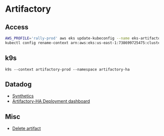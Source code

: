 # Artifactory

## Access
```bash
AWS_PROFILE='rally-prod' aws eks update-kubeconfig --name eks-artifactory-prod-1 --role-arn arn:aws:iam::738699725475:role/k8s-ops-access --region=us-east-1
kubectl config rename-context arn:aws:eks:us-east-1:738699725475:cluster/eks-artifactory-prod-1 artifactory-prod
```

## k9s
```
k9s --context artifactory-prod --namespace artifactory-ha
```

## Datadog

- [Synthetics](https://app.datadoghq.com/synthetics/details/i5c-44j-qnn)
- [Artifactory-HA Deployment dashboard](https://app.datadoghq.com/dashboard/nrc-brf-43w)

## Misc

* [Delete artifact](https://wiki.audaxhealth.com/x/ppLOAg)
<!--stackedit_data:
eyJoaXN0b3J5IjpbNjA1MjU5MzQ5LDc4OTUzOTYzNCwtMTk5OT
Q1NTM0MiwxNjczOTQyODI5LDI4NzA3NDg0NSwtNjEzMzE3MzQw
LDE2NjQwMjczNDNdfQ==
-->